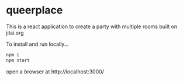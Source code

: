 # queerplace

This is a react application to create a party with multiple rooms built on jitsi.org

To install and run locally...

```bash
npm i
npm start
```

open a browser at http://localhost:3000/
